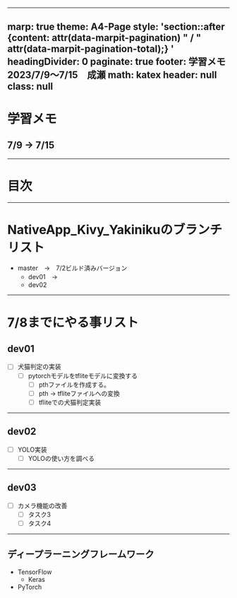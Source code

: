 # <!-- 学習メモ -->

---
marp: true
theme: A4-Page
style: 'section::after {content: attr(data-marpit-pagination) " / " attr(data-marpit-pagination-total);}
'
headingDivider: 0
paginate: true
footer: 学習メモ 2023/7/9～7/15　成瀬
math: katex
header: null
class: null
---

<!-- _class: lead -->
# 学習メモ

## 7/9 → 7/15

---

# 目次


---

# NativeApp_Kivy_Yakinikuのブランチリスト

- master　→　7/2ビルド済みバージョン
  - dev01　→　　
  - dev02


---

# 7/8までにやる事リスト

## dev01

- [ ] 犬猫判定の実装
  - [ ] pytorchモデルをtfliteモデルに変換する
    - [ ] pthファイルを作成する。
    - [ ] pth → tfliteファイルへの変換
    - [ ] tfliteでの犬猫判定実装

---

## dev02

- [ ] YOLO実装
  - [ ] YOLOの使い方を調べる

---

## dev03

- [ ] カメラ機能の改善
  - [ ] タスク3
  - [ ] タスク4

---

## ディープラーニングフレームワーク

- TensorFlow
  - Keras
- PyTorch
